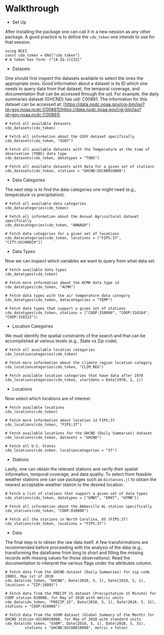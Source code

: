 # Walkthrough

- Set Up

After installing the package one can call it in a new session as any other package.
A good practice is to define the `cdo_token` one intends to use for that session.

```@example Tutorial
using NCEI
const cdo_token = ENV["cdo_token"]
# A token has form: r"[A-Za-z]{32}"
```

- Datasets

One should first inspect the datasets available to select the ones the appropriate ones.
Good information about a dataset is its ID which one needs to query data from that dataset,
the temporal coverage, and documentation that can be accessed through the uid.
For example, the daily summaries dataset (GHCND) has uid: C00861. The information for
this dataset can be accessed at: [https://data.nodc.noaa.gov/cgi-bin/iso?id=gov.noaa.ncdc:C00861](https://data.nodc.noaa.gov/cgi-bin/iso?id=gov.noaa.ncdc:C00861).

```@example Tutorial
# Fetch all available datasets
cdo_datasets(cdo_token)
```

```@example Tutorial
# Fetch all information about the GSOY dataset specifically
cdo_datasets(cdo_token, "GSOY")
```

```@example Tutorial
# Fetch all available datasets with the Temperature at the time of observation (TOBS) data type
cdo_datasets(cdo_token, datatypes = "TOBS")
```

```@example Tutorial
# Fetch all available datasets with data for a given set of stations
cdo_datasets(cdo_token, stations = "GHCND:USC00010008")
```

- Data Categories

The next step is to find the data categories one might need (e.g., temperature vs precipitation).

```@example Tutorial
# Fetch all available data categories
cdo_datacategories(cdo_token)
```

```@example Tutorial
# Fetch all information about the Annual Agricultural dataset specifically
cdo_datacategories(cdo_token, "ANNAGR")
```

```@example Tutorial
# Fetch data categories for a given set of locations
cdo_datacategories(cdo_token, locations = ["FIPS:37", "CITY:US390029"])
```

- Data Types

Now we can inspect which variables we want to query from what data set.

```@example Tutorial
# Fetch available data types
cdo_datatypes(cdo_token)
```

```@example Tutorial
# Fetch more information about the ACMH data type id
cdo_datatypes(cdo_token, "ACMH")
```

```@example Tutorial
# Fetch data types with the air temperature data category
cdo_datatypes(cdo_token, datacategories = "TEMP")
```

```@example Tutorial
# Fetch data types that support a given set of stations
cdo_datatypes(cdo_token, stations = ["COOP:310090", "COOP:310184", "COOP:310212"])
```

- Location Categories

We must identify the spatial constraints of the search and that can be accomplished
at various levels (e.g., State vs Zip code).

```@example Tutorial
# Fetch all available location categories
cdo_locationcategories(cdo_token)
```

```@example Tutorial
# Fetch more information about the climate region location category
cdo_locationcategories(cdo_token, "CLIM_REG")
```

```@example Tutorial
# Fetch available location categories that have data after 1970
cdo_locationcategories(cdo_token, startdate = Date(1970, 1, 1))
```

- Locations

Now select which locations are of interest.

```@example Tutorial
# Fetch available locations
cdo_locations(cdo_token)
```

```@example Tutorial
# Fetch more information about location id FIPS:37
cdo_locations(cdo_token, "FIPS:37")
```

```@example Tutorial
# Fetch available locations for the GHCND (Daily Summaries) dataset
cdo_locations(cdo_token, datasets = "GHCND")
```

```@example Tutorial
# Fetch all U.S. States
cdo_locations(cdo_token, locationcategories = "ST")
```

- Stations

Lastly, one can obtain the relevant stations and verify their spatial information,
temporal coverage, and data quality. To select from feasible weather stations one
can use packages such as `Distances.jl` to obtain the nearest acceptable weather station
to the desired location.

```@example Tutorial
# Fetch a list of stations that support a given set of data types
cdo_stations(cdo_token, datatypes = ["EMNT", "EMXT", "HTMN"])
```

```@example Tutorial
# Fetch all information about the Abbeville AL station specifically
cdo_stations(cdo_token, "COOP:010008")
```

```@example Tutorial
# Fetch all the stations in North Carolina, US (FIPS:37)
cdo_stations(cdo_token, locations = "FIPS:37")
```

- Data

The final step is to obtain the raw data itself. A few transformations are recommended
before proceeding with the analysis of the data (e.g., transforming the dataframe from
long to short and filling the missing records with missing values for those observations).
Read the documentation to interpret the various flags under the attributes column.

```@example Tutorial
# Fetch data from the GHCND dataset (Daily Summaries) for zip code 28801, May 1st of 2010
cdo_data(cdo_token, "GHCND", Date(2010, 5, 1), Date(2010, 5, 1), locations = "ZIP:28801")
```

```@example Tutorial
# Fetch data from the PRECIP_15 dataset (Precipitation 15 Minute) for COOP station 010008, for May of 2010 with metric units
cdo_data(cdo_token, "PRECIP_15", Date(2010, 5, 1), Date(2010, 5, 31), stations = "COOP:010008")
```

```@example Tutorial
# Fetch data from the GSOM dataset (Global Summary of the Month) for GHCND station USC00010008, for May of 2010 with standard units
cdo_data(cdo_token, "GSOM", Date(2010, 5, 1), Date(2010, 5, 31),
         stations = "GHCND:USC00010008", metric = false)
```
